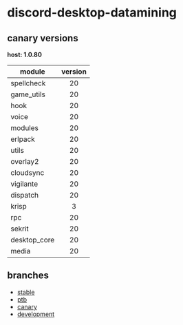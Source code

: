 # discord-desktop-datamining

## canary versions

**host: 1.0.80**

| module | version |
| ------ | :-----: |
| spellcheck | 20 |
| game_utils | 20 |
| hook | 20 |
| voice | 20 |
| modules | 20 |
| erlpack | 20 |
| utils | 20 |
| overlay2 | 20 |
| cloudsync | 20 |
| vigilante | 20 |
| dispatch | 20 |
| krisp | 3 |
| rpc | 20 |
| sekrit | 20 |
| desktop_core | 20 |
| media | 20 |

## branches

- [stable](https://github.com/OpenAsar/discord-desktop-datamining/tree/stable)
- [ptb](https://github.com/OpenAsar/discord-desktop-datamining/tree/ptb)
- [canary](https://github.com/OpenAsar/discord-desktop-datamining/tree/canary)
- [development](https://github.com/OpenAsar/discord-desktop-datamining/tree/development)